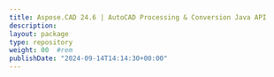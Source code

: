 ```yaml
---
title: Aspose.CAD 24.6 | AutoCAD Processing & Conversion Java API
description: 
layout: package
type: repository
weight: 00	#rem
publishDate: "2024-09-14T14:14:30+00:00"
---
```


